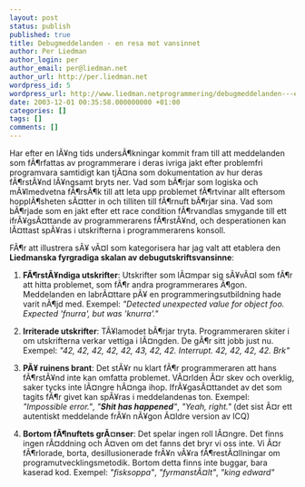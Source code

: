 ```yaml
---
layout: post
status: publish
published: true
title: Debugmeddelanden - en resa mot vansinnet
author: Per Liedman
author_login: per
author_email: per@liedman.net
author_url: http://per.liedman.net
wordpress_id: 5
wordpress_url: http://www.liedman.netprogrammering/debugmeddelanden---en-resa-mot-vansinnet/
date: 2003-12-01 00:35:58.000000000 +01:00
categories: []
tags: []
comments: []
---
```

Har efter en lÃ¥ng tids undersÃ¶kningar kommit fram till att meddelanden som fÃ¶rfattas av programmerare i deras ivriga jakt efter problemfri programvara samtidigt kan tjÃ¤na som dokumentation av hur deras fÃ¶rstÃ¥nd lÃ¥ngsamt bryts ner. Vad som bÃ¶rjar som logiska och mÃ¥lmedvetna fÃ¶rsÃ¶k till att leta upp problemet fÃ¶rtvinar allt eftersom hopplÃ¶sheten sÃ¤tter in och tilliten till fÃ¶rnuft bÃ¶rjar sina. Vad som bÃ¶rjade som en jakt efter ett race condition fÃ¶rvandlas smygande till ett ifrÃ¥gsÃ¤ttande av programmerarens fÃ¶rstÃ¥nd, och desperationen kan lÃ¤ttast spÃ¥ras i utskrifterna i programmerarens konsoll.

FÃ¶r att illustrera sÃ¥ vÃ¤l som kategorisera har jag valt att etablera den <b>Liedmanska fyrgradiga skalan av debugutskriftsvansinne</b>:

1. <b>FÃ¶rstÃ¥ndiga utskrifter</b>: Utskrifter som lÃ¤mpar sig sÃ¥vÃ¤l som fÃ¶r att hitta problemet, som fÃ¶r andra programmerares Ã¶gon. Meddelanden en labrÃ¤ttare pÃ¥ en programmeringsutbildning hade varit nÃ¶jd med. Exempel: <i>"Detected unexpected value for object foo. Expected 'fnurra', but was 'knurra'."</i>

2. <b>Irriterade utskrifter</b>: TÃ¥lamodet bÃ¶rjar tryta. Programmeraren skiter i om utskrifterna verkar vettiga i lÃ¤ngden. De gÃ¶r sitt jobb just nu. Exempel: <i>"42, 42, 42, 42, 42, 43, 42, 42. Interrupt. 42, 42, 42, 42. Brk"</i>

3. <b>PÃ¥ ruinens brant</b>: Det stÃ¥r nu klart fÃ¶r programmeraren att hans fÃ¶rstÃ¥nd inte kan omfatta problemet. VÃ¤rlden Ã¤r skev och overklig, saker tycks inte lÃ¤ngre hÃ¤nga ihop. IfrÃ¥gasÃ¤ttandet av det som tagits fÃ¶r givet kan spÃ¥ras i meddelandenas ton. Exempel: <i>"Impossible error."</i>, <i>"***Shit has happened***"</i>, <i>"Yeah, right."</i> (det sist Ã¤r ett autentiskt meddelande frÃ¥n nÃ¥gon Ã¤ldre version av ICQ)

4. <b>Bortom fÃ¶nuftets grÃ¤nser</b>: Det spelar ingen roll lÃ¤ngre. Det finns ingen rÃ¤ddning och Ã¤ven om det fanns det bryr vi oss inte. Vi Ã¤r fÃ¶rlorade, borta, desillusionerade frÃ¥n vÃ¥ra fÃ¶restÃ¤llningar om programutvecklingsmetodik. Bortom detta finns inte buggar, bara kaserad kod. Exempel: <i>"fisksoppa"</i>, <i>"fyrmanstÃ¤lt"</i>, <i>"king edward"</i>
